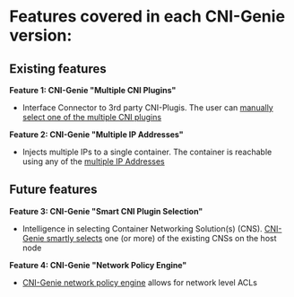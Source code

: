 # Features covered in each CNI-Genie version:

## Existing features

**Feature 1: CNI-Genie "Multiple CNI Plugins"**
* Interface Connector to 3rd party CNI-Plugis. The user can [manually select one of the multiple CNI plugins](multiple-cni-plugins/README.md)

**Feature 2: CNI-Genie "Multiple IP Addresses"**
* Injects multiple IPs to a single container. The container is reachable using any of the [multiple IP Addresses](multiple-ips/README.md)

## Future features

**Feature 3: CNI-Genie "Smart CNI Plugin Selection"**
* Intelligence in selecting Container Networking Solution(s) (CNS). [CNI-Genie smartly selects](smart-cni-genie/README.md) one (or more) of the existing CNSs on the host node

**Feature 4: CNI-Genie "Network Policy Engine"**
* [CNI-Genie network policy engine](network-policy/README.md) allows for network level ACLs 
